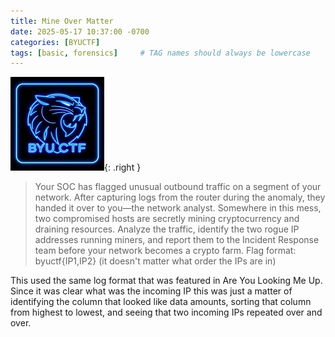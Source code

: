 ```yaml
---
title: Mine Over Matter
date: 2025-05-17 10:37:00 -0700
categories: [BYUCTF]
tags: [basic, forensics]     # TAG names should always be lowercase
---
```

![byuctf Logo](/assets/img/logo-byuctf.png){: .right }
>Your SOC has flagged unusual outbound traffic on a segment of your network. After capturing logs from the router during the anomaly, they handed it over to you—the network analyst.
>Somewhere in this mess, two compromised hosts are secretly mining cryptocurrency and draining resources. Analyze the traffic, identify the two rogue IP addresses running miners, and report them to the Incident Response team before your network becomes a crypto farm.
>Flag format: byuctf{IP1,IP2} (it doesn't matter what order the IPs are in)

This used the same log format that was featured in Are You Looking Me Up. Since it was clear what was the incoming IP this was just a matter of identifying the column that looked like data amounts, sorting that column from highest to lowest, and seeing that two incoming IPs repeated over and over.
